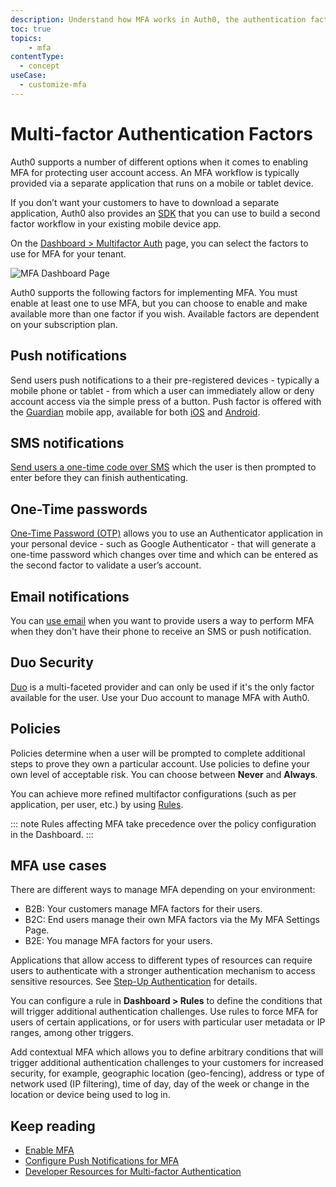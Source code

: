 ```yaml
---
description: Understand how MFA works in Auth0, the authentication factors, policies and use cases.
toc: true 
topics:
    - mfa
contentType:
  - concept
useCase:
  - customize-mfa
---
```

# Multi-factor Authentication Factors

Auth0 supports a number of different options when it comes to enabling MFA for protecting user account access. An MFA workflow is typically provided via a separate application that runs on a mobile or tablet device. 

If you don’t want your customers to have to download a separate application, Auth0 also provides an [SDK](/mfa/guides/guardian/install-guardian-sdk) that you can use to build a second factor workflow in your existing mobile device app.

On the [Dashboard > Multifactor Auth](${manage_url}/#/mfa) page, you can select the factors to use for MFA for your tenant. 

![MFA Dashboard Page](/media/articles/multifactor-authentication/mfa-dashboard.png)

Auth0 supports the following factors for implementing MFA. You must enable at least one to use MFA, but you can choose to enable and make available more than one factor if you wish. Available factors are dependent on your subscription plan.

## Push notifications

Send users push notifications to a their pre-registered devices - typically a mobile phone or tablet - from which a user can immediately allow or deny account access via the simple press of a button. Push factor is offered with the [Guardian](/mfa/concepts/guardian) mobile app, available for both [iOS](/mfa/guides/guardian/guardian-ios-sdk) and [Android](/mfa/guides/guardian/guardian-android-sdk). 

## SMS notifications

[Send users a one-time code over SMS](/mfa/guides/configure-sms) which the user is then prompted to enter before they can finish authenticating.

## One-Time passwords

[One-Time Password (OTP)](/mfa/guides/configure-otp) allows you to use an Authenticator application in your personal device - such as Google Authenticator - that will generate a one-time password which changes over time and which can be entered as the second factor to validate a user’s account.

## Email notifications

You can [use email](/mfa/guides/configure-email-universal-login) when you want to provide users a way to perform MFA when they don't have their phone to receive an SMS or push notification.

## Duo Security

[Duo](/mfa/guides/configure-cisco-duo) is a multi-faceted provider and can only be used if it's the only factor available for the user. Use your Duo account to manage MFA with Auth0. 

## Policies

Policies determine when a user will be prompted to complete additional steps to prove they own a particular account. Use policies to define your own level of acceptable risk. You can choose between **Never** and **Always**. 

You can achieve more refined multifactor configurations (such as per application, per user, etc.) by using [Rules](/rules/references/use-cases#multi-factor-authentication). 

::: note
Rules affecting MFA take precedence over the policy configuration in the Dashboard.
:::

## MFA use cases

There are different ways to manage MFA depending on your environment: 

* B2B: Your customers manage MFA factors for their users.
* B2C: End users manage their own MFA factors via the My MFA Settings Page.
* B2E: You manage MFA factors for your users.

Applications that allow access to different types of resources can require users to authenticate with a stronger authentication mechanism to access sensitive resources. See [Step-Up Authentication](/mfa/concepts/step-up-authentication) for details. 

You can configure a rule in **Dashboard > Rules** to define the conditions that will trigger additional authentication challenges. Use rules to force MFA for users of certain applications, or for users with particular user metadata or IP ranges, among other triggers.

Add contextual MFA which allows you to define arbitrary conditions that will trigger additional authentication challenges to your customers for increased security, for example, geographic location (geo-fencing), address or type of network used (IP filtering), time of day, day of the week or change in the location or device being used to log in.

## Keep reading

* [Enable MFA](/mfa/guides/enable-mfa)
* [Configure Push Notifications for MFA](/mfa/guides/configure-push)
* [Developer Resources for Multi-factor Authentication](/mfa/concepts/mfa-developer-resources)
